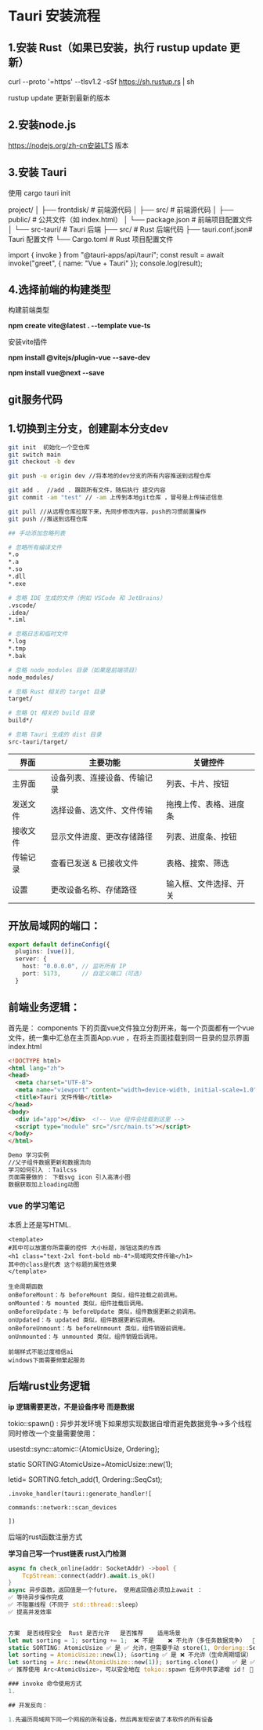 # Tauri 安装流程

## 1.安装 Rust（如果已安装，执行 rustup update 更新）

curl --proto '=https' --tlsv1.2 -sSf https://sh.rustup.rs | sh

rustup update 更新到最新的版本

## 2.安装node.js

https://nodejs.org/zh-cn安装LTS 版本

## 3.安装 Tauri

使用 cargo tauri init

project/
│
├── frontdisk/          # 前端源代码
│   ├── src/           # 前端源代码
│   ├── public/        # 公共文件（如 index.html）
│   └── package.json   # 前端项目配置文件
│
└── src-tauri/         # Tauri 后端
    ├── src/           # Rust 后端代码
    ├── tauri.conf.json# Tauri 配置文件
    └── Cargo.toml     # Rust 项目配置文件

import { invoke } from "@tauri-apps/api/tauri";
const result = await invoke("greet", { name: "Vue + Tauri" });
console.log(result);

## 4.选择前端的构建类型

构建前端类型

**npm create vite@latest . --template vue-ts**

安装vite插件

**npm install @vitejs/plugin-vue --save-dev**

**npm install vue@next --save**

## git服务代码

## 1.切换到主分支，创建副本分支dev

```sh
git init  初始化一个空仓库
git switch main
git checkout -b dev

git push -u origin dev //将本地的dev分支的所有内容推送到远程仓库

git add .  //add . 跟踪所有文件，随后执行 提交内容
git commit -am "test" // -am 上传到本地git仓库 ，冒号是上传描述信息

git pull //从远程仓库拉取下来，先同步修改内容，push的习惯前置操作
git push //推送到远程仓库

## 手动添加忽略列表

# 忽略所有编译文件
*.o
*.a
*.so
*.dll
*.exe

# 忽略 IDE 生成的文件（例如 VSCode 和 JetBrains）
.vscode/
.idea/
*.iml

# 忽略日志和临时文件
*.log
*.tmp
*.bak

# 忽略 node_modules 目录（如果是前端项目）
node_modules/

# 忽略 Rust 相关的 target 目录
target/

# 忽略 Qt 相关的 build 目录
build*/

# 忽略 Tauri 生成的 dist 目录
src-tauri/target/
```

| 界面     | 主要功能                     | 关键控件               |
| -------- | ---------------------------- | ---------------------- |
| 主界面   | 设备列表、连接设备、传输记录 | 列表、卡片、按钮       |
| 发送文件 | 选择设备、选文件、文件传输   | 拖拽上传、表格、进度条 |
| 接收文件 | 显示文件进度、更改存储路径   | 列表、进度条、按钮     |
| 传输记录 | 查看已发送 & 已接收文件      | 表格、搜索、筛选       |
| 设置     | 更改设备名称、存储路径       | 输入框、文件选择、开关 |

## 开放局域网的端口：

```ts
export default defineConfig({
  plugins: [vue()],
  server: {
    host: "0.0.0.0", // 监听所有 IP
    port: 5173,      // 自定义端口（可选）
  }
```

## 前端业务逻辑：

首先是： components 下的页面vue文件独立分割开来，每一个页面都有一个vue文件，统一集中汇总在主页面App.vue ，在将主页面挂载到同一目录的显示界面 index.html

```html
<!DOCTYPE html>
<html lang="zh">
<head>
  <meta charset="UTF-8">
  <meta name="viewport" content="width=device-width, initial-scale=1.0">
  <title>Tauri 文件传输</title>
</head>
<body>
  <div id="app"></div>  <!-- Vue 组件会挂载到这里 -->
  <script type="module" src="/src/main.ts"></script>
</body>
</html>

Demo 学习实例
//父子组件数据更新和数据流向
学习如何引入 ：Tailcss 
页面需要做的： 下载svg icon 引入高清小图
数据获取加上loading动图
```

### vue 的学习笔记

本质上还是写HTML.

```vue
<template>  
#其中可以放置你所需要的控件 大小标题，按钮这类的东西
<h1 class="text-2xl font-bold mb-4">局域网文件传输</h1>
其中的class是代表 这个标题的属性效果
</template>

生命周期函数
onBeforeMount：与 beforeMount 类似，组件挂载之前调用。
onMounted：与 mounted 类似，组件挂载后调用。
onBeforeUpdate：与 beforeUpdate 类似，组件数据更新之前调用。
onUpdated：与 updated 类似，组件数据更新后调用。
onBeforeUnmount：与 beforeUnmount 类似，组件销毁前调用。
onUnmounted：与 unmounted 类似，组件销毁后调用。

前端样式不能过度相信ai
windows下面需要频繁起服务
```

## 后端rust业务逻辑



**ip 逻辑需要更改，不是设备序号 而是数据**

tokio::spawn() : 异步并发环境下如果想实现数据自增而避免数据竞争->多个线程同时修改一个变量需要使用：

usestd::sync::atomic::{AtomicUsize, Ordering};

static SORTING:AtomicUsize=AtomicUsize::new(1);

letid= SORTING.fetch_add(1, Ordering::SeqCst);

    .invoke_handler(tauri::generate_handler![

    commands::network::scan_devices

    ])

后端的rust函数注册方式

**学习自己写一个rust链表** **rust入门检测**

```rust
async fn check_online(addr: SocketAddr) ->bool {
    TcpStream::connect(addr).await.is_ok()
}
async 异步函数，返回值是一个future， 使用返回值必须加上await ：
✅ 等待异步操作完成
✅ 不阻塞线程（不同于 std::thread::sleep）
✅ 提高并发效率


方案	是否线程安全	Rust 是否允许	是否推荐	适用场景
let mut sorting = 1; sorting += 1;	❌ 不是	❌ 不允许（多任务数据竞争）	🚫 不推荐	只适用于单线程
static SORTING: AtomicUsize	✅ 是	✅ 允许，但需要手动 store(1, Ordering::SeqCst)	🔶 适中	适用于全局计数
let sorting = AtomicUsize::new(1); &sorting	✅ 是	❌ 不允许（生命周期错误）	🚫 不推荐	变量生命周期短
let sorting = Arc::new(AtomicUsize::new(1)); sorting.clone()	✅ 是	✅ 允许（最优解）	✅ 推荐	适用于多任务并发
✅ 推荐使用 Arc<AtomicUsize>，可以安全地在 tokio::spawn 任务中共享递增 id！ 🚀

### invoke 命令使用方式
1.

## 开发反向：

1.先遍历局域网下同一个网段的所有设备，然后再发现安装了本软件的所有设备

```
